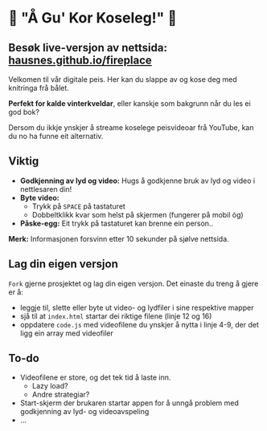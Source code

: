 # 🎄 "Å Gu' Kor Koseleg!"  🎄

## Besøk live-versjon av nettsida: [hausnes.github.io/fireplace](https://hausnes.github.io/fireplace)

Velkomen til vår digitale peis. Her kan du slappe av og kose deg med knitringa frå bålet.

**Perfekt for kalde vinterkveldar**, eller kanskje som bakgrunn når du les ei god bok?

Dersom du ikkje ynskjer å streame koselege peisvideoar frå YouTube, kan du no ha funne eit alternativ.

## Viktig

- **Godkjenning av lyd og video:** Hugs å godkjenne bruk av lyd og video i nettlesaren din!
- **Byte video:**
  - Trykk på `SPACE` på tastaturet
  - Dobbeltklikk kvar som helst på skjermen (fungerer på mobil òg)
- **Påske-egg:** Eit trykk på tastaturet kan brenne ein person..

**Merk:** Informasjonen forsvinn etter 10 sekunder på sjølve nettsida.

## Lag din eigen versjon

`Fork` gjerne prosjektet og lag din eigen versjon. Det einaste du treng å gjere er å:
- leggje til, slette eller byte ut video- og lydfiler i sine respektive mapper
- sjå til at `index.html` startar dei riktige filene (linje 12 og 16)
- oppdatere `code.js` med videofilene du ynskjer å nytta i linje 4-9, der det ligg ein array med videofiler

## To-do

- Videofilene er store, og det tek tid å laste inn.
  - Lazy load?
  - Andre strategiar?
- Start-skjerm der brukaren startar appen for å unngå problem med godkjenning av lyd- og videoavspeling
- ...